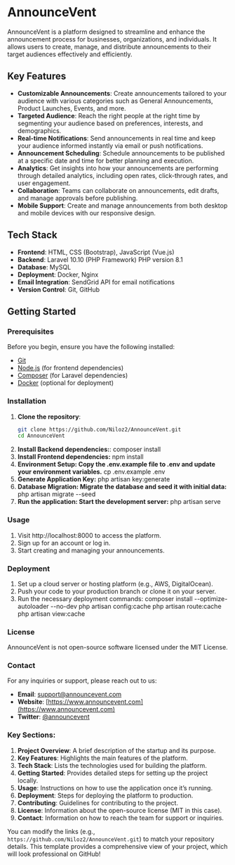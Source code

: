 # AnnounceVent

AnnounceVent is a platform designed to streamline and enhance the announcement process for businesses, organizations, and individuals. It allows users to create, manage, and distribute announcements to their target audiences effectively and efficiently.

## Key Features

- **Customizable Announcements**: Create announcements tailored to your audience with various categories such as General Announcements, Product Launches, Events, and more.
- **Targeted Audience**: Reach the right people at the right time by segmenting your audience based on preferences, interests, and demographics.
- **Real-time Notifications**: Send announcements in real time and keep your audience informed instantly via email or push notifications.
- **Announcement Scheduling**: Schedule announcements to be published at a specific date and time for better planning and execution.
- **Analytics**: Get insights into how your announcements are performing through detailed analytics, including open rates, click-through rates, and user engagement.
- **Collaboration**: Teams can collaborate on announcements, edit drafts, and manage approvals before publishing.
- **Mobile Support**: Create and manage announcements from both desktop and mobile devices with our responsive design.

## Tech Stack

- **Frontend**: HTML, CSS (Bootstrap), JavaScript (Vue.js)
- **Backend**: Laravel 10.10 (PHP Framework) PHP version 8.1
- **Database**: MySQL
- **Deployment**: Docker, Nginx
- **Email Integration**: SendGrid API for email notifications
- **Version Control**: Git, GitHub

## Getting Started

### Prerequisites

Before you begin, ensure you have the following installed:

- [Git](https://git-scm.com)
- [Node.js](https://nodejs.org) (for frontend dependencies)
- [Composer](https://getcomposer.org) (for Laravel dependencies)
- [Docker](https://www.docker.com) (optional for deployment)

### Installation

1. **Clone the repository**:
   ```bash
   git clone https://github.com/Niloz2/AnnounceVent.git
   cd AnnounceVent
2. **Install Backend dependencies:**:
   composer install
3. **Install Frontend dependencies:**
    npm install
4. **Environment Setup: Copy the .env.example file to .env and update your environment variables.**
    cp .env.example .env
5. **Generate Application Key:**
    php artisan key:generate
6. **Database Migration: Migrate the database and seed it with initial data:**
    php artisan migrate --seed
7. **Run the application: Start the development server:**
    php artisan serve

### Usage
1. Visit http://localhost:8000 to access the platform.
2. Sign up for an account or log in.
3. Start creating and managing your announcements.

### Deployment
1. Set up a cloud server or hosting platform (e.g., AWS, DigitalOcean).
2. Push your code to your production branch or clone it on your server.
3. Run the necessary deployment commands:
composer install --optimize-autoloader --no-dev
php artisan config:cache
php artisan route:cache
php artisan view:cache

### License
AnnounceVent is not open-source software licensed under the MIT License.

### Contact
For any inquiries or support, please reach out to us:

- **Email**: [support@announcevent.com](mailto:support@announcevent.com)
- **Website**: [https://www.announcevent.com](https://www.announcevent.com)
- **Twitter**: [@announcevent](https://twitter.com/announcevent)


### Key Sections:

1. **Project Overview**: A brief description of the startup and its purpose.
2. **Key Features**: Highlights the main features of the platform.
3. **Tech Stack**: Lists the technologies used for building the platform.
4. **Getting Started**: Provides detailed steps for setting up the project locally.
5. **Usage**: Instructions on how to use the application once it’s running.
6. **Deployment**: Steps for deploying the platform to production.
7. **Contributing**: Guidelines for contributing to the project.
8. **License**: Information about the open-source license (MIT in this case).
9. **Contact**: Information on how to reach the team for support or inquiries.

You can modify the links (e.g., `https://github.com/Niloz2/AnnounceVent.git`) to match your repository details. This template provides a comprehensive view of your project, which will look professional on GitHub!

